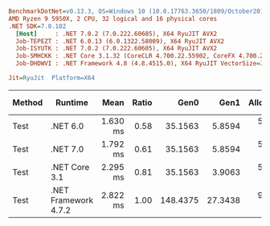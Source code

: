 ``` ini

BenchmarkDotNet=v0.13.3, OS=Windows 10 (10.0.17763.3650/1809/October2018Update/Redstone5), VM=Hyper-V
AMD Ryzen 9 5950X, 2 CPU, 32 logical and 16 physical cores
.NET SDK=7.0.102
  [Host]     : .NET 7.0.2 (7.0.222.60605), X64 RyuJIT AVX2
  Job-TEPEZT : .NET 6.0.13 (6.0.1322.58009), X64 RyuJIT AVX2
  Job-ISYUTK : .NET 7.0.2 (7.0.222.60605), X64 RyuJIT AVX2
  Job-SMHCKK : .NET Core 3.1.32 (CoreCLR 4.700.22.55902, CoreFX 4.700.22.56512), X64 RyuJIT AVX2
  Job-DHDWVI : .NET Framework 4.8 (4.8.4515.0), X64 RyuJIT VectorSize=256

Jit=RyuJit  Platform=X64  

```
| Method |              Runtime |     Mean | Ratio |     Gen0 |    Gen1 | Allocated | Alloc Ratio |
|------- |--------------------- |---------:|------:|---------:|--------:|----------:|------------:|
|   Test |             .NET 6.0 | 1.630 ms |  0.58 |  35.1563 |  5.8594 | 590.61 KB |        0.63 |
|   Test |             .NET 7.0 | 1.792 ms |  0.61 |  35.1563 |  5.8594 | 589.93 KB |        0.63 |
|   Test |        .NET Core 3.1 | 2.295 ms |  0.81 |  35.1563 |  3.9063 | 590.63 KB |        0.63 |
|   Test | .NET Framework 4.7.2 | 2.822 ms |  1.00 | 148.4375 | 27.3438 | 931.62 KB |        1.00 |
